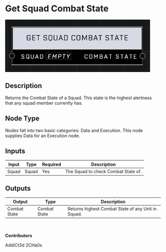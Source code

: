 # Get Squad Combat State
![alt text](../../../.gitbook/assets/get-squad-combat-state.png)

## Description
Returns the Combat State of a Squad. This state is the highest alertness that any squad member currently has.

## Node Type
Nodes fall into two basic categories: Data and Execution. This node supplies Data for an Execution node.

## Inputs
| Input            | Type             | Required | Description												    |
|------------------|------------------|----------|--------------------------------------------------------------|
| Squad | Squad | Yes | The Squad to check Combat State of.|

## Outputs
| Output           | Type             | Description												     |
|------------------|------------------|--------------------------------------------------------------|
| Combat State | Combat State | Returns highest Combat State of any Unit in Squad. |

\
\
**Contributors**

AddiCt3d 2CHa0s